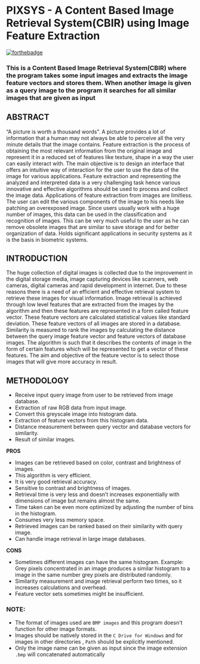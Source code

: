 # PIXSYS - A Content Based Image Retrieval System(CBIR) using Image Feature Extraction
[![forthebadge](https://forthebadge.com/images/badges/made-with-c-plus-plus.svg)](https://forthebadge.com)

### This is a Content Based Image Retrieval System(CBIR) where the program takes some input images and extracts the image feature vectors and stores them. When another image is given as a query image to the program it searches for all similar images that are given as input

## ABSTRACT
“A picture is worth a thousand words”. A picture provides a lot of information that a human may not always be able to perceive all the very minute details that the image contains.
Feature extraction is the process of obtaining the most relevant information from the original image and represent it in a reduced set of features like texture, shape in a way the user can easily interact with. The main objective is to design an interface that offers an intuitive way of interaction for the user to use the data of the image for various applications. Feature extraction and representing the analyzed and interpreted data is a very challenging task hence various innovative and effective algorithms should be used to process and collect the image data. Applications of feature extraction from images are limitless. The user can edit the various components of the image to his needs like patching an overexposed image. Since users usually work with a huge number of images, this data can be used in the classification and recognition of images. This can be very much useful to the user as he can remove obsolete images that are similar to save storage and for better organization of data. Holds significant applications in security systems as it is the basis in biometric systems.

## INTRODUCTION

The huge collection of digital images is collected due to the improvement in the digital storage media, image capturing devices like scanners, web cameras, digital cameras and rapid development in internet. Due to these reasons there is a need of an efficient and effective retrieval system to retrieve these images for visual information.
Image retrieval is achieved through low level features that are extracted from the images by the algorithm and then these features are represented in a form called feature vector. These feature vectors are calculated statistical values like standard deviation. These feature vectors of all images are stored in a database. Similarity is measured to rank the images by calculating the distance between the query image feature vector and feature vectors of database images. The algorithm is such that it describes the contents of image in the form of certain features which will be represented to get a vector of these features. The aim and objective of the feature vector is to select those images that will give more accuracy in result.


## **METHODOLOGY**
  * Receive input query image from user to be retrieved from image database.
  * Extraction of raw RGB data from input image.
  * Convert this greyscale image into histogram data.
  * Extraction of feature vectors from this histogram data.
  * Distance measurement between query vector and database vectors for similarity.
  * Result of similar images.


**PROS**
- Images can be retrieved based on color, contrast and brightness of images.
- This algorithm is very efficient.
- It is very good retrieval accuracy.
- Sensitive to contrast and brightness of images.
- Retrieval time is very less and doesn’t increases exponentially with dimensions of image but remains almost the same.
- Time taken can be even more optimized by adjusting the number of bins in the histogram.
- Consumes very less memory space. 
- Retrieved images can be ranked based on their similarity with query image.
- Can handle image retrieval in large image databases.

**CONS**
- Sometimes different images can have the same histogram.
 Example: Grey pixels concentrated in an image produces a similar histogram to a image in the same number grey pixels are distributed randomly.
- Similarity measurement and image retrieval perform two times, so it increases calculations and overhead.
- Feature vector sets sometimes might be insufficient.


### NOTE:
- The format of images used are `BMP images` and this program doesn't function for other image formats.
-  Images should be natively stored in the `C Drive for Windows`  and for images in other directories , `Path` should be explicitly mentioned.
- Only the image name can be given as input since the image extension `.bmp` will concatenated automatically
